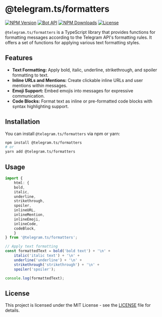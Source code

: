 # @telegram.ts/formatters

[![NPM Version](https://img.shields.io/npm/v/@telegram.ts/formatters)](https://www.npmjs.com/package/@telegram.ts/formatters)
[![Bot API](https://img.shields.io/badge/Bot%20API-v.7.1-00aced.svg?style=flat-square&logo=telegram)](https://core.telegram.org/bots/api)
[![NPM Downloads](https://img.shields.io/npm/dt/@telegram.ts/formatters.svg?maxAge=3600)](https://www.npmjs.com/package/@telegram.ts/formatters)
[![License](https://img.shields.io/npm/l/@telegram.ts/formatters)](https://github.com/telegramsjs/plugins/blob/main/LICENSE)

`@telegram.ts/formatters` is a TypeScript library that provides functions for formatting messages according to the Telegram API's formatting rules. It offers a set of functions for applying various text formatting styles.

## Features

- **Text Formatting:** Apply bold, italic, underline, strikethrough, and spoiler formatting to text.
- **Inline URLs and Mentions:** Create clickable inline URLs and user mentions within messages.
- **Emoji Support:** Embed emojis into messages for expressive communication.
- **Code Blocks:** Format text as inline or pre-formatted code blocks with syntax highlighting support.

## Installation

You can install `@telegram.ts/formatters` via npm or yarn:

```bash
npm install @telegram.ts/formatters
# or
yarn add @telegram.ts/formatters
```

## Usage

```typescript
import {
    html: {
    bold,
    italic,
    underline,
    strikethrough,
    spoiler,
    inlineURL,
    inlineMention,
    inlineEmoji,
    inlineCode,
    codeBlock,
    }
} from '@telegram.ts/formatters';

// Apply text formatting
const formattedText = bold('bold text') + '\n' +
    italic('italic text') + '\n' +
    underline('underline') + '\n' +
    strikethrough('strikethrough') + '\n' +
    spoiler('spoiler');

console.log(formattedText);
```

## License

This project is licensed under the MIT License - see the [LICENSE](https://github.com/telegramsjs/formatters/blob/main/LICENSE) file for details.
